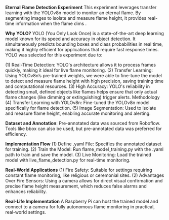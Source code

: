 **Eternal Flame Detection Experiment**
This experiment leverages transfer learning with the YOLOv8n model to monitor an eternal flame. By segmenting images to isolate and measure flame height, it provides real-time information when the flame dims .

**Why YOLO?**
YOLO (You Only Look Once) is a state-of-the-art deep learning model known for its speed and accuracy in object detection. It simultaneously predicts bounding boxes and class probabilities in real time, making it highly efficient for applications that require fast response times. YOLO was selected for this experiment due to:

(1) Real-Time Detection: YOLO's architecture allows it to process frames quickly, making it ideal for live flame monitoring.
(2) Transfer Learning: Using YOLOv8n’s pre-trained weights, we were able to fine-tune the model to detect and measure flame height with high precision, saving training time and computational resources.
(3) High Accuracy: YOLO's reliability in detecting small, defined objects like flames helps ensure that only actual flame changes (like dimming or extinguishing) trigger alerts.
Methodology
(4) Transfer Learning with YOLOv8n: Fine-tuned the YOLOv8n model specifically for flame detection.
(5) Image Segmentation: Used to isolate and measure flame height, enabling accurate monitoring and alerting.

**Dataset and Annotation**: Pre-annotated data was sourced from Roboflow. Tools like bbox can also be used, but pre-annotated data was preferred for efficiency.

**Implementation Flow**
(1) Define .yaml File: Specifies the annotated dataset for training.
(2) Train the Model: Run flame_model_training.py with the .yaml path to train and save the model.
(3) Live Monitoring: Load the trained model with live_flame_detection.py for real-time monitoring.

**Real-World Applications**
(1) Fire Safety: Suitable for settings requiring constant flame monitoring, like religious or ceremonial sites.
(2) Advantages Over Fire Sensors: Using a camera allows for direct visual confirmation and precise flame height measurement, which reduces false alarms and enhances reliability.

**Real-Life Implementation**
A Raspberry Pi can host the trained model and connect to a camera for fully autonomous flame monitoring in practical, real-world settings.
